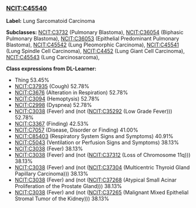 
### [NCIT:C45540](http://purl.obolibrary.org/obo/NCIT_C45540)
**Label:** Lung Sarcomatoid Carcinoma

**Subclasses:** [NCIT:C3732](http://purl.obolibrary.org/obo/NCIT_C3732) (Pulmonary Blastoma), [NCIT:C36054](http://purl.obolibrary.org/obo/NCIT_C36054) (Biphasic Pulmonary Blastoma), [NCIT:C36053](http://purl.obolibrary.org/obo/NCIT_C36053) (Epithelial Predominant Pulmonary Blastoma), [NCIT:C45542](http://purl.obolibrary.org/obo/NCIT_C45542) (Lung Pleomorphic Carcinoma), [NCIT:C45541](http://purl.obolibrary.org/obo/NCIT_C45541) (Lung Spindle Cell Carcinoma), [NCIT:C4452](http://purl.obolibrary.org/obo/NCIT_C4452) (Lung Giant Cell Carcinoma), [NCIT:C45543](http://purl.obolibrary.org/obo/NCIT_C45543) (Lung Carcinosarcoma), 

**Class expressions from DL-Learner:**

- Thing 53.45%
- [NCIT:C37935](http://purl.obolibrary.org/obo/NCIT_C37935) (Cough) 52.78%
- [NCIT:C3676](http://purl.obolibrary.org/obo/NCIT_C3676) (Alteration in Respiration) 52.78%
- [NCIT:C3094](http://purl.obolibrary.org/obo/NCIT_C3094) (Hemoptysis) 52.78%
- [NCIT:C2998](http://purl.obolibrary.org/obo/NCIT_C2998) (Dyspnea) 52.78%
- [NCIT:C3038](http://purl.obolibrary.org/obo/NCIT_C3038) (Fever) and (not ([NCIT:C35292](http://purl.obolibrary.org/obo/NCIT_C35292) (Low Grade Fever))) 52.78%
- [NCIT:C3367](http://purl.obolibrary.org/obo/NCIT_C3367) (Finding) 42.53%
- [NCIT:C7057](http://purl.obolibrary.org/obo/NCIT_C7057) (Disease, Disorder or Finding) 41.00%
- [NCIT:C85403](http://purl.obolibrary.org/obo/NCIT_C85403) (Respiratory System Signs and Symptoms) 40.91%
- [NCIT:C5043](http://purl.obolibrary.org/obo/NCIT_C5043) (Ventilation or Perfusion Signs and Symptoms) 38.13%
- [NCIT:C3038](http://purl.obolibrary.org/obo/NCIT_C3038) (Fever) 38.13%
- [NCIT:C3038](http://purl.obolibrary.org/obo/NCIT_C3038) (Fever) and (not ([NCIT:C37312](http://purl.obolibrary.org/obo/NCIT_C37312) (Loss of Chromosome 11q))) 38.13%
- [NCIT:C3038](http://purl.obolibrary.org/obo/NCIT_C3038) (Fever) and (not ([NCIT:C37304](http://purl.obolibrary.org/obo/NCIT_C37304) (Multicentric Thyroid Gland Papillary Carcinoma))) 38.13%
- [NCIT:C3038](http://purl.obolibrary.org/obo/NCIT_C3038) (Fever) and (not ([NCIT:C37268](http://purl.obolibrary.org/obo/NCIT_C37268) (Atypical Small Acinar Proliferation of the Prostate Gland))) 38.13%
- [NCIT:C3038](http://purl.obolibrary.org/obo/NCIT_C3038) (Fever) and (not ([NCIT:C37265](http://purl.obolibrary.org/obo/NCIT_C37265) (Malignant Mixed Epithelial Stromal Tumor of the Kidney))) 38.13%


